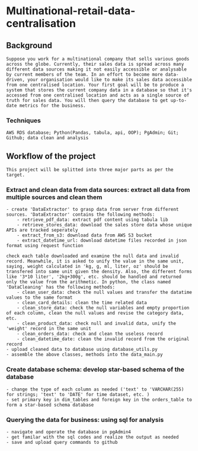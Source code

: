 # Multinational-retail-data-centralisation
## Background
    Suppose you work for a multinational company that sells various goods across the globe. Currently, their sales data is spread across many different data sources making it not easily accessible or analysable by current members of the team. In an effort to become more data-driven, your organisation would like to make its sales data accessible from one centralised location. Your first goal will be to produce a system that stores the current company data in a database so that it's accessed from one centralised location and acts as a single source of truth for sales data. You will then query the database to get up-to-date metrics for the business.

###  Techniques
    AWS RDS database; Python(Pandas, tabula, api, OOP); PgAdmin; Git; Github; data clean and analysis



## Workflow of the project
    This project will be splitted into three major parts as per the target. 

### Extract and clean data from data sources: extract all data from multiple sources and clean them
    - create 'DataExtractor' to grasp data from server from different sources. 'DataExtractor' contains the following methods:
        - retrieve_pdf_data: extract pdf content using tabula lib
        - retrieve_stores_data: download the sales store data whose unique APIs are tracked seperately
        - extract_from_s3: download data from AWS S3 bucket
        - extract_datetime_url: download datetime files recorded in json format using request function
    
    check each table downloaded and examine the null data and invalid record. Meanwhile, it is asked to unify the value in the same unit, saying, weight calculated in 'kg, g, ml, liter, oz' should be transfered into same unit given the density. Also, the different forms like '3*10 liter', '2kg+300g', etc. should be handled and returned only the value from the arithmetic. In python, the class named 'DataCleaning' has the following methods:
        - clean_user_data: check the null values and transfer the datatime values to the same format
        - clean_card_details: clean the time related data 
        - clean_store_data: check the null variables and empty proportion of each column, clean the null values and revise the category data, etc.
        - clean_product_data: check null and invalid data, unify the 'weight' record in the same unit 
        - clean_orders_data: check and clean the useless record
        - clean_datetime_date: clean the invalid record from the original record
    - upload cleaned data to database using database_utils.py
    - assemble the above classes, methods into the data_main.py

### Create database schema: develop star-based schema of the database
    - change the type of each column as needed ('text' to 'VARCHAR(255) for strings; 'text' to 'DATE' for time dataset, etc. )
    - set primary key in dim_tables and foreign key in the orders_table to form a star-based schema database

### Querying the data for business: using sql for analysis
    - navigate and operate the database in pgAdmin4
    - get familar with the sql codes and realize the output as needed
    - save and upload query commands to github
